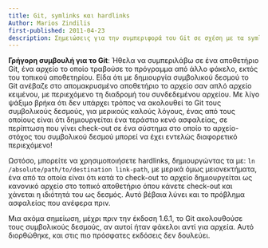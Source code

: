 ```yaml
---
title: Git, symlinks και hardlinks
Author: Marios Zindilis
first-published: 2011-04-23
description: Σημειώσεις για την συμπεριφορά του Git σε σχέση με τα symlinks και τα hardlinks
---
```


<strong>Γρήγορη συμβουλή για το Git</strong>: Ήθελα να συμπεριλάβω σε ένα 
αποθετήριο Git, ένα αρχείο το οποίο τραβούσε το πρόγραμμα από άλλο φάκελο, 
εκτός του τοπικού αποθετηρίου. Είδα ότι με δημιουργία συμβολικού δεσμού το Git 
ανέβαζε στο απομακρυσμένο αποθετήριο το αρχείο σαν απλό αρχείο κειμένου, με 
περιεχόμενο τη διαδρομή του συνδεδεμένου αρχείου. Με λίγο ψάξιμο βρήκα ότι δεν 
υπάρχει τρόπος να ακολουθεί το Git τους συμβολικούς δεσμούς, για μερικούς 
καλούς λόγους, ένας από τους οποίους είναι ότι δημιουργείται ένα τεράστιο κενό 
ασφαλείας, σε περίπτωση που γίνει check-out σε ένα σύστημα στο οποίο το 
αρχείο-στόχος του συμβολικού δεσμού μπορεί να έχει εντελώς διαφορετικό 
περιεχόμενο!

Ωστόσο, μπορείτε να χρησιμοποιήσετε hardlinks, δημιουργώντας τα με: <code>ln /absolute/path/to/destination link-path</code>, με μερικά όμως μειονεκτήματα, ένα από τα οποία είναι ότι κατά το check-out το αρχείο δημιουργείται ως κανονικό αρχείο στο τοπικό αποθετήριο όπου κάνετε check-out και χάνεται η ιδιότητά του ως δεσμός. Αυτό βέβαια λύνει και το πρόβλημα ασφαλείας που ανέφερα πριν.

Μια ακόμα σημείωση, μέχρι πριν την έκδοση 1.6.1, το Git ακολουθούσε τους συμβολικούς δεσμούς, αν αυτοί ήταν φάκελοι αντί για αρχεία. Αυτό διορθώθηκε, και στις πιο πρόσφατες εκδόσεις δεν δουλεύει.
